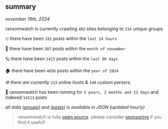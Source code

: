 
## summary
_november 19th, 2024_

ransomwatch is currently crawling `492` sites belonging to `216` unique groups

⏲ there have been `181` posts within the `last 24 hours`

🦈 there have been `387` posts within the `month of november`

🪐 there have been `1415` posts within the `last 90 days`

🏚 there have been `4656` posts within the `year of 2024`

_⚙️ there are currently `115` online hosts & `140` custom parsers._

🦕 ransomwatch has been running for `3 years, 2 months and 12 days` and indexed `14113` posts

_all data  [(groups)](http://ransomwhat.telemetry.ltd/groups) and [(posts)](http://ransomwhat.telemetry.ltd/posts) is available in JSON (updated hourly)_

> ransomwatch is fully [open source](https://github.com/joshhighet/ransomwatch#ransomwatch--). please consider [sponsoring](https://github.com/sponsors/joshhighet) if you find it useful!
